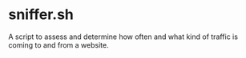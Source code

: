 # sniffer.sh
A script to assess and determine how often and what kind of traffic is coming to and from a website.
